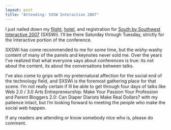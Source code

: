```yaml
---
layout: post
title: "Attending: SXSW Interactive 2007"
---
```





I just nailed down my [flight](http://www.aa.com/), [hotel](http://www.wyndham.com/hotels/AUSWC/main.wnt), and registration for [South by Southwest Interactive 2007](http://2007.sxsw.com/interactive/) (SXSWi). I’ll be there Saturday through Tuesday, strictly for the Interactive portion of the conference.

SXSWi has come recommended to me for some time, but the wishy-washy content of many of the panels and keynotes never sold me. Over the years I’ve realized that what everyone says about conferences is true: its not about the content, its about the conversations between talks.

I’ve also come to grips with my preternatural affection for the social end of the technology field, and SXSWi is the foremost gathering place for that scene. I’m not really certain if Ill be able to get through four days of talks like Web 2.0 / 3.0 Arts Entrepreneurship: Make Your Passion Your Profession and Parent Bloggers 2.0: Can Diaper Diarists Make Real Dollars? with my patience intact, but I’m looking forward to meeting the people who make the social web happen.

If any readers are attending or know somebody nice who is, please do comment.
